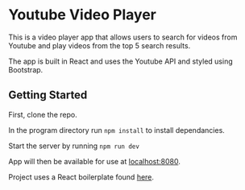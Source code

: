 # Youtube Video Player

This is a video player app that allows users to search for videos from Youtube and play videos from the top 5 search results. 

The app is built in React and uses the Youtube API and styled using Bootstrap.

## Getting Started

First, clone the repo.

In the program directory run `npm install` to install dependancies.

Start the server by running `npm run dev`

App will then be available for use at [localhost:8080](localhost:8080).

Project uses a React boilerplate found [here](https://github.com/StephenGrider/ReduxSimpleStarter).
